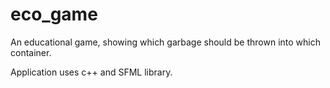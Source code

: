 # eco_game

An educational game, showing which garbage should be thrown into which container. 

Application uses c++ and SFML library.
